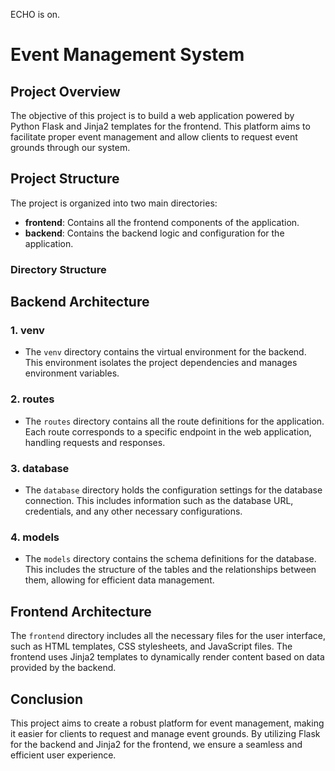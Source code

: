 ECHO is on.
# Event Management System

## Project Overview

The objective of this project is to build a web application powered by Python Flask and Jinja2 templates for the frontend. This platform aims to facilitate proper event management and allow clients to request event grounds through our system.

## Project Structure

The project is organized into two main directories:

- **frontend**: Contains all the frontend components of the application.
- **backend**: Contains the backend logic and configuration for the application.

### Directory Structure


## Backend Architecture

### 1. **venv**
- The `venv` directory contains the virtual environment for the backend. This environment isolates the project dependencies and manages environment variables.

### 2. **routes**
- The `routes` directory contains all the route definitions for the application. Each route corresponds to a specific endpoint in the web application, handling requests and responses.

### 3. **database**
- The `database` directory holds the configuration settings for the database connection. This includes information such as the database URL, credentials, and any other necessary configurations.

### 4. **models**
- The `models` directory contains the schema definitions for the database. This includes the structure of the tables and the relationships between them, allowing for efficient data management.

## Frontend Architecture

The `frontend` directory includes all the necessary files for the user interface, such as HTML templates, CSS stylesheets, and JavaScript files. The frontend uses Jinja2 templates to dynamically render content based on data provided by the backend.

## Conclusion

This project aims to create a robust platform for event management, making it easier for clients to request and manage event grounds. By utilizing Flask for the backend and Jinja2 for the frontend, we ensure a seamless and efficient user experience.
